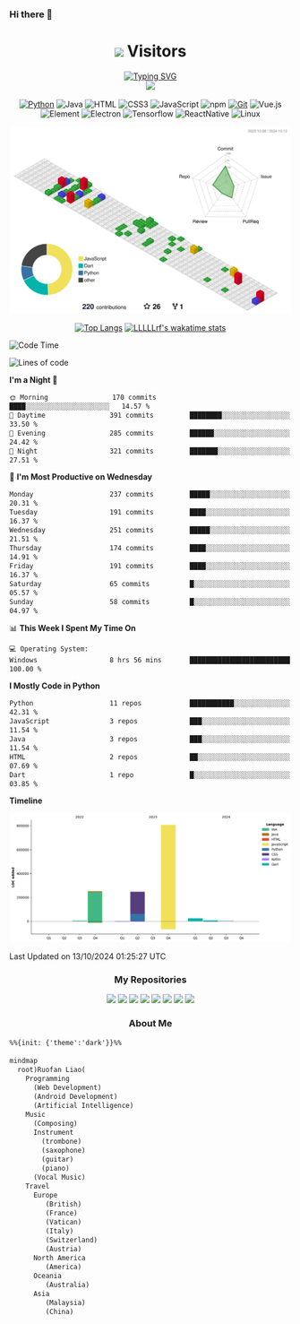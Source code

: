 ### Hi there 👋

<!--
**LLLLLrf/LLLLLrf** is a ✨ _special_ ✨ repository because its `README.md` (this file) appears on your GitHub profile.

Here are some ideas to get you started:

- 🔭 I’m currently working on ...
- 🌱 I’m currently learning ...
- 👯 I’m looking to collaborate on ...
- 🤔 I’m looking for help with ...
- 💬 Ask me about ...
- 📫 How to reach me: ...
- 😄 Pronouns: ...
- ⚡ Fun fact: ...
-->
 <div align="center">
  <h1> <img src="https://profile-counter.glitch.me/LLLLLrf/count.svg"> Visitors
    </h1>
</div>
<!-- dynamic typing effect 动态打字效果 -->
<div align="center">
    <a href="https://github.com/LLLLLrf">
      <img src="https://readme-typing-svg.demolab.com?font=Fira+Code&pause=1000&width=435&lines=console.log(%22Hello%2C%20World%22);Welcome to my github!&center=true&size=27" alt="Typing SVG" />
    </a>
</div>
<!--  typing gif  -->
 <div align="center">
    <img src="https://cdn.jsdelivr.net/gh/sun0225SUN/sun0225SUN/assets/images/coding.gif" /><br>
 </div>
 
<div align="center">
  
[![Python](https://img.shields.io/badge/-Python-37A6AB?style=flat-square&logo=python&logoColor=ffffff)](https://www.python.org/)
![Java](https://img.shields.io/badge/-Java-007396?style=flat-square&logo=java&logoColor=ffffff)
![HTML](https://img.shields.io/badge/-HTML5-E34F26?style=flat-square&logo=html5&logoColor=white)
![CSS3](https://img.shields.io/badge/-CSS3-1572B6?style=flat-square&logo=css3)
![JavaScript](https://img.shields.io/badge/-JavaScript-oringe?style=flat-square&logo=javascript&logoColor=ffffff)
![npm](https://img.shields.io/badge/-NPM-CB3837?style=flat-square&logo=npm&logoColor=white)
[![Git](https://img.shields.io/badge/-Git-f05032?style=flat-square&logo=git&logoColor=white)](https://git-scm.com/)
![Vue.js](https://img.shields.io/badge/-Vue.js-4FC08D?style=flat-square&logo=Vue.js&logoColor=ffffff)
</br>
![Element](https://img.shields.io/badge/-Element-02845A?style=flat-square&logo=electron&logoColor=ffffff)
![Electron](https://img.shields.io/badge/-Electron-002D71?style=flat-square&logo=element&logoColor=ffffff)
![Tensorflow](https://img.shields.io/badge/-Tensorflow-204366?style=flat-square&logo=tensorflow&logoColor=ffffff)
  <img src="https://img.shields.io/badge/ReactNative-813144?style=flat-square&logo=react&logoColor=ffffff" alt="ReactNative">
  <img src="https://img.shields.io/badge/-Linux-333333?style=flat-square&logo=linux&logoColor=white" alt="Linux">

</div>


<div align="center">

  <img src="./profile-3d-contrib/profile-gitblock.svg">
</br>

[![Top Langs](https://github-readme-stats.vercel.app/api/top-langs/?username=LLLLLrf&layout=compact&langs_count=10&exclude_repo=Data-Structure-Subway-Map)](https://github.com/LLLLLrf/github-readme-stats)
[![LLLLLrf's wakatime stats](https://github-readme-stats.vercel.app/api/wakatime?username=@Ruofan&v=2&layout=compact&langs_count=10)](https://github.com/anuraghazra/github-readme-stats)

</div>

<!--START_SECTION:waka-->
![Code Time](http://img.shields.io/badge/Code%20Time-339%20hrs%2047%20mins-blue)

![Lines of code](https://img.shields.io/badge/From%20Hello%20World%20I%27ve%20Written-1.3%20million%20lines%20of%20code-blue)

**I'm a Night 🦉** 

```text
🌞 Morning                170 commits         ████░░░░░░░░░░░░░░░░░░░░░   14.57 % 
🌆 Daytime                391 commits         ████████░░░░░░░░░░░░░░░░░   33.50 % 
🌃 Evening                285 commits         ██████░░░░░░░░░░░░░░░░░░░   24.42 % 
🌙 Night                  321 commits         ███████░░░░░░░░░░░░░░░░░░   27.51 % 
```
📅 **I'm Most Productive on Wednesday** 

```text
Monday                   237 commits         █████░░░░░░░░░░░░░░░░░░░░   20.31 % 
Tuesday                  191 commits         ████░░░░░░░░░░░░░░░░░░░░░   16.37 % 
Wednesday                251 commits         █████░░░░░░░░░░░░░░░░░░░░   21.51 % 
Thursday                 174 commits         ████░░░░░░░░░░░░░░░░░░░░░   14.91 % 
Friday                   191 commits         ████░░░░░░░░░░░░░░░░░░░░░   16.37 % 
Saturday                 65 commits          █░░░░░░░░░░░░░░░░░░░░░░░░   05.57 % 
Sunday                   58 commits          █░░░░░░░░░░░░░░░░░░░░░░░░   04.97 % 
```


📊 **This Week I Spent My Time On** 

```text
💻 Operating System: 
Windows                  8 hrs 56 mins       █████████████████████████   100.00 % 
```

**I Mostly Code in Python** 

```text
Python                   11 repos            ███████████░░░░░░░░░░░░░░   42.31 % 
JavaScript               3 repos             ███░░░░░░░░░░░░░░░░░░░░░░   11.54 % 
Java                     3 repos             ███░░░░░░░░░░░░░░░░░░░░░░   11.54 % 
HTML                     2 repos             ██░░░░░░░░░░░░░░░░░░░░░░░   07.69 % 
Dart                     1 repo              █░░░░░░░░░░░░░░░░░░░░░░░░   03.85 % 
```



**Timeline**

![Lines of Code chart](https://raw.githubusercontent.com/LLLLLrf/LLLLLrf/main/assets/bar_graph.png)


 Last Updated on 13/10/2024 01:25:27 UTC
<!--END_SECTION:waka-->


<div align="center">
    <h3>My Repositories</h3>
    <a href="https://github.com/LLLLLrf/BodyBuddy">
    <img src="https://github-readme-stats-git-masterrstaa-rickstaa.vercel.app/api/pin/?username=LLLLLrf&repo=BodyBuddy&theme=solarized-light&&hide_border=true" /></a>
    <a href="https://github.com/LLLLLrf/WearWizard">
    <img src="https://github-readme-stats-git-masterrstaa-rickstaa.vercel.app/api/pin/?username=LLLLLrf&repo=WearWizard&theme=solarized-light&&hide_border=true" /></a>
    <a href="https://github.com/LLLLLrf/GPA-Calculate">
    <img src="https://github-readme-stats-git-masterrstaa-rickstaa.vercel.app/api/pin/?username=LLLLLrf&repo=GPA-Calculate&theme=solarized-light&&hide_border=true" /></a>
    <a href="https://github.com/LLLLLrf/Web-Develop-Assignment">
    <img src="https://github-readme-stats-git-masterrstaa-rickstaa.vercel.app/api/pin/?username=LLLLLrf&repo=Web-Develop-Assignment&theme=solarized-light&hide_border=true" /></a>
    <a href="https://github.com/LLLLLrf/JavaAssignment">
    <img src="https://github-readme-stats-git-masterrstaa-rickstaa.vercel.app/api/pin/?username=LLLLLrf&repo=JavaAssignment&theme=solarized-light&hide_border=true" /></a>
    <a href="https://github.com/LLLLLrf/CafeManagement">
    <img src="https://github-readme-stats-git-masterrstaa-rickstaa.vercel.app/api/pin/?username=LLLLLrf&repo=CafeManagement&theme=solarized-light&hide_border=true" /></a>
    <a href="https://github.com/LLLLLrf/Data-Structure-Subway-Map">
    <img src="https://github-readme-stats-git-masterrstaa-rickstaa.vercel.app/api/pin/?username=LLLLLrf&repo=Data-Structure-Subway-Map&theme=solarized-light&hide_border=true" /></a>
    <a href="https://github.com/LLLLLrf/ros2_ws">
    <img src="https://github-readme-stats-git-masterrstaa-rickstaa.vercel.app/api/pin/?username=LLLLLrf&repo=ros2_ws&theme=solarized-light&hide_border=true" /></a>
</div>

<h3 align="center">About Me</h3>

```mermaid
%%{init: {'theme':'dark'}}%%

mindmap
  root)Ruofan Liao(
    Programming
      (Web Development)
      (Android Development)
      (Artificial Intelligence)
    Music
      (Composing)
      Instrument
        (trombone)
        (saxophone)
        (guitar)
        (piano)
      (Vocal Music)
    Travel
      Europe
         (British)
         (France)
         (Vatican)
         (Italy)
         (Switzerland)
         (Austria)
      North America
         (America)
      Oceania
         (Australia)
      Asia
         (Malaysia)
         (China)
```
